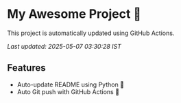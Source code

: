 # My Awesome Project 🚀

This project is automatically updated using GitHub Actions.

_Last updated: 2025-05-07 03:30:28 IST_

## Features
- Auto-update README using Python 🐍
- Auto Git push with GitHub Actions 🤖
